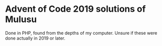 # Advent of Code 2019 solutions of Mulusu
Done in PHP, found from the depths of my computer. Unsure if these were done actually in 2019 or later.